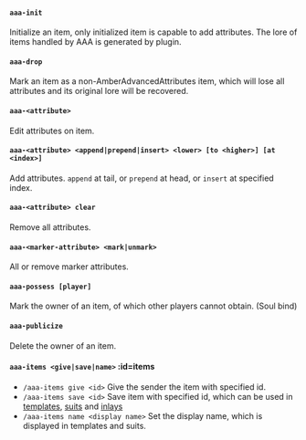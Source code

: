 
#### `aaa-init`

Initialize an item, only initialized item is capable to add attributes.
The lore of items handled by AAA is generated by plugin.

#### `aaa-drop`

Mark an item as a non-AmberAdvancedAttributes item, which will lose all attributes and its original lore will be recovered.

#### `aaa-<attribute>`

Edit attributes on item.

#### `aaa-<attribute> <append|prepend|insert> <lower> [to <higher>] [at <index>]`

Add attributes. `append` at tail, or `prepend` at head, or `insert` at specified index.

#### `aaa-<attribute> clear`

Remove all attributes.

#### `aaa-<marker-attribute> <mark|unmark>`

All or remove marker attributes.

#### `aaa-possess [player]`

Mark the owner of an item, of which other players cannot obtain. (Soul bind)

#### `aaa-publicize`

Delete the owner of an item.

#### `aaa-items <give|save|name>` :id=items

* `/aaa-items give <id>` Give the sender the item with specified id.
* `/aaa-items save <id>` Save item with specified id, which can be used in [templates](/en-us/attributes.md#template), [suits](/en-us/attributes.md#suit) and [inlays](/en-us/attributes.md#inlay)
* `/aaa-items name <display name>` Set the display name, which is displayed in templates and suits.
